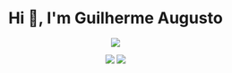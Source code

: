 




<div align="center">
<h1 align="center">Hi 👋, I'm Guilherme Augusto </h1>
<p align="center">
  <a href="https://skillicons.dev">
    <img src="https://skillicons.dev/icons?i=css,html,git,react,js,nodejs,cpp" />
  </a>
</p>
  <a href="https://instagram.com/guilherme_dev_" target="_blank"><img src="https://img.shields.io/badge/-Instagram-%23E4405F?style=for-the-badge&logo=instagram&logoColor=white" target="_blank"></a>
    <a href="https://www.linkedin.com/in/guilherme-augusto-3a4421289/" target="_blank"><img src="https://img.shields.io/badge/-LinkedIn-%230077B5?style=for-the-badge&logo=linkedin&logoColor=white" target="_blank"></a> 

